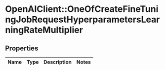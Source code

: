 # OpenAIClient::OneOfCreateFineTuningJobRequestHyperparametersLearningRateMultiplier

## Properties
Name | Type | Description | Notes
------------ | ------------- | ------------- | -------------

